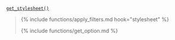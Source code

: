 <p><code><a href="https://developer.wordpress.org/reference/functions/get_stylesheet/">get_stylesheet()</a></code></p>

<blockquote>

{% include functions/apply_filters.md hook="stylesheet" %}

{% include functions/get_option.md %}

</blockquote>
